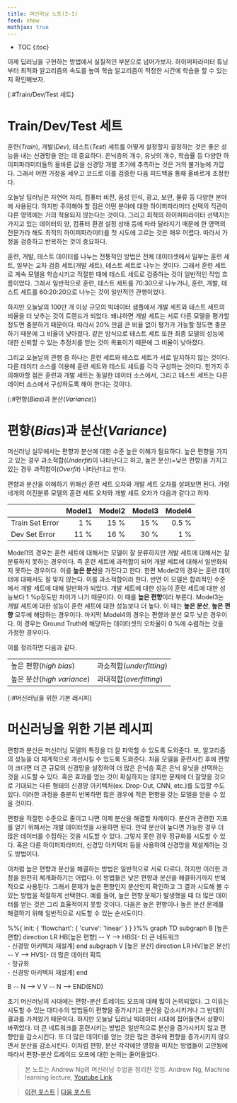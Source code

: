 ```yaml
---
title: 머신러닝 노트(2-1)
feed: show
mathjax: true
---
```


* TOC
{:toc}

이제 딥러닝을 구현하는 방법에서 실질적인 부분으로 넘어가보자. 하이퍼파라미터 튜닝부터 최적화 알고리즘의 속도를 높여 학습 알고리즘이 적정한 시간에 학습을 할 수 있는지 확인해보자. 

{:#Train/Dev/Test 세트}
# Train/Dev/Test 세트
훈련(_Train_), 개발(_Dev_), 테스트(_Test_) 세트를 어떻게 설정할지 결정하는 것은 좋은 성능을 내는 신경망을 얻는 데 중요하다. 은닉층의 개수, 유닛의 개수, 학습률 등 다양한 하이퍼파라미터들의 올바른 값을 신경망 개발 초기에 추측하는 것은 거의 불가능에 가깝다. 그래서 어떤 가정을 세우고 코드로 이를 검증한 다음 피드백을 통해 올바르게 조정한다.

오늘날 딥러닝은 자연어 처리, 컴퓨터 비전, 음성 인식, 광고, 보안, 물류 등 다양한 분야에 사용된다. 하지만 주의해야 할 점은 어떤 분야에 대한 하이퍼파라미터 선택의 직관이 다른 영역에는 거의 적용되지 않는다는 것이다. 그리고 최적의 하이퍼파라미터 선택지는 가지고 있는 데이터의 양, 컴퓨터 환경 설정 상태 등에 따라 달라지기 때문에 한 영역의 전문가라 해도 최적의 하이퍼파라미터를 첫 시도에 고르는 것은 매우 어렵다. 따라서 가정을 검증하고 반복하는 것이 중요하다.

훈련, 개발, 테스트 데이터를 나누는 전통적인 방법은 전체 데이터셋에서 일부는 훈련 세트, 일부는 교차 검증 세트(개발 세트), 테스트 세트로 나누는 것이다. 그래서 훈련 세트로 계속 모델을 학습시키고 적절한 때에 테스트 세트로 검증하는 것이 일반적인 작업 흐름이었다. 그래서 일반적으로 훈련, 테스트 세트를 70:30으로 나누거나, 훈련, 개발, 테스트 세트를 60:20:20으로 나누는 것이 일반적인 관행이었다.

하지만 오늘날의 100만 개 이상 규모의 빅데이터 샘플에서 개발 세트와 테스트 세트의 비율을 더 낮추는 것이 트렌드가 되었다. 왜냐하면 개발 세트는 서로 다른 모델을 평가할 정도면 충분하기 때문이다. 따라서 20% 만큼 큰 비율 없이 평가가 가능할 정도면 충분하기 때문에 그 비율이 낮아졌다. 같은 방식으로 테스트 세트 또한 최종 모델의 성능에 대한 신뢰할 수 있는 추정치를 얻는 것이 목표이기 때문에 그 비율이 낮아졌다.

그리고 오늘날의 관행 중 하나는 훈련 세트와 테스트 세트가 서로 일치하지 않는 것이다. 다른 데이터 소스를 이용해 훈련 세트와 테스트 세트를 각각 구성하는 것이다. 한가지 주의해야할 점은 훈련과 개발 세트는 동일한 데이터 소스에서, 그리고 테스트 세트는 다른 데이터 소스에서 구성하도록 해야 한다는 것이다. 

{:#편향(_Bias_)과 분산(_Variance_)}
# 편향(_Bias_)과 분산(_Variance_)
머신러닝 실무에서는 편향과 분산에 대한 수준 높은 이해가 필요하다. 높은 편향을 가지고 있는 경우 과소적합(_Underfit_)이 나타난다고 하고, 높은 분산(=낮은 편향)을 가지고 있는 경우 과적합이(_Overfit_) 나타난다고 한다. 

편향과 분산을 이해하기 위해선 훈련 세트 오차와 개발 세트 오차를 살펴보면 된다. 가령 네개의 이진분류 모델의 훈련 세트 오차와 개발 세트 오차가 다음과 같다고 하자.

||Model1|Model2|Model3|Model4|
|-|-:|-:|-:|-:|
|Train Set Error|1 %|15 %|15 %|0.5 %|
|Dev Set Error|11 %|16 %|30 %|1 %|

Model1의 경우는 훈련 세트에 대해서는 모델이 잘 분류하지만 개발 세트에 대해서는 잘 분류하지 못하는 경우이다. 즉 훈련 세트에 과적합이 되어 개발 세트에 대해서 일반화되지 못하는 경우이다. 이를 **높은 분산**을 가진다고 한다. 한편 Model2의 경우는 훈련 데이터에 대해서도 잘 맞지 않는다. 이를 과소적합이라 한다. 반면 이 모델은 합리적인 수준에서 개발 세트에 대해 일반화가 되었다. 개발 세트에 대한 성능이 훈련 세트에 대한 성능보다 1 %p정도만 차이가 나기 때문이다. 이 때를 **높은 편향**이라 부른다. Model3는 개발 세트에 대한 성능이 훈련 세트에 대한 성능보다 더 높다. 이 때는 **높은 분산**, **높은 편향** 모두에 해당하는 경우이다. 마지막 Model4의 경우는 편향과 분산 모두 낮은 경우이다. 이 경우는 Ground Truth에 해당하는 데이터셋의 오차율이 0 %에 수렴하는 것을 가정한 경우이다. 

이를 정리하면 다음과 같다.

|||
|-|-|
|높은 편향(_high bias_)|과소적합(_underfitting_)|
|높은 분산(_high variance_)|과대적합(_overfitting_)|

{:#머신러닝을 위한 기본 레시피}
# 머신러닝을 위한 기본 레시피
편향과 분산은 머신러닝 모델의 특징을 더 잘 파악할 수 있도록 도와준다. 또, 알고리즘의 성능을 더 체계적으로 개선시킬 수 있도록 도와준다. 처음 모델을 훈련시킨 후에 편향이 크다면 더 큰 규모의 신경망을 설정하여 더 많은 은닉층 혹은 은닉 유닛을 선택하는 것을 시도할 수 있다. 혹은 효과를 얻는 것이 확실하지는 않지만 문제에 더 잘맞을 것으로 기대되는 다른 형태의 신경망 아키텍처(ex. Drop-Out, CNN, etc.)를 도입할 수도 있다. 이러한 과정을 충분히 반복하면 많은 경우에 적은 편향을 갖는 모델을 얻을 수 있을 것이다.

편향을 적절한 수준으로 줄이고 나면 이제 분산을 해결할 차례이다. 분산과 관련한 지표를 얻기 위해서는 개발 데이터셋을 사용하면 된다. 만약 분산이 높다면 가능한 경우 더 많은 데이터를 수집하는 것을 시도할 수 있다. 그렇지 못한 경우 정규화를 시도할 수 있다. 혹은 다른 하이퍼파라미터, 신경망 아키텍처 등을 사용하여 신경망을 재설계하는 것도 방법이다.

이처럼 높은 편향과 분산을 해결하는 방법은 일반적으로 서로 다르다. 하지만 이러한 과정을 완전히 체계화하기는 어렵다. 이 방법들은 낮은 편향과 분산을 해결하기까지 반복적으로 사용된다. 그래서 문제가 높은 편향인지 분산인지 확인하고 그 결과 시도해 볼 수 있는 방법을 적절하게 선택한다. 예를 들어, 높은 편향 문제가 발생했을 때 더 많은 데이터를 얻는 것은 그리 효율적이지 못할 것이다. 다음은 높은 편향이나 높은 분산 문제를 해결하기 위해 일반적으로 시도할 수 있는 순서도이다.

<div class="mermaid">
%%{ init: { 'flowchart': { 'curve': 'linear' } } }%%
graph TD
    subgraph B [높은 편향]
        direction LR
        HB[높은 편향] -- Y --> HBS[- 더 큰 네트워크 <br/>- 신경망 아키텍처 재설계]
    end
    subgraph V [높은 분산]
        direction LR
        HV[높은 분산] -- Y --> HVS[- 더 많은 데이터 획득 <br/>- 정규화 <br/>- 신경망 아키텍처 재설계]
    end
    
B -- N --> V
V -- N --> END(END)
</div>

초기 머신러닝의 시대에는 편향-분산 트레이드 오프에 대해 많이 논의되었다. 그 이유는 시도할 수 있는 대다수의 방법들이 편향을 증가시키고 분산을 감소시키거나 그 반대의 결과를 가져왔기 때문이다. 하지만 오늘날 딥러닝 빅데이터 시대에 접어들면서 상황이 바뀌었다. 더 큰 네트워크를 훈련시키는 방법은 일반적으로 분산을 증가시키지 않고 편향만을 감소시킨다. 또 더 많은 데이터를 얻는 것은 많은 경우에 편향을 증가시키지 않으면서 분산을 감소시킨다. 이처럼 편향, 분산 각각에만 영향을 미치는 방법들이 고안됨에 따라서 편향-분산 트레이드 오프에 대한 논의는 줄어들었다.

> 본 노트는 Andrew Ng의 머신러닝 수업을 정리한 것임. 
> Andrew Ng, Machine learning lecture, [Youtube Link](https://www.youtube.com/playlist?list=PLkRLdi-c79HKEWoi4oryj-Cx-e47y_NcM)

> [이전 포스트](https://sol1archive.github.io/note/step1-5) | [다음 포스트](https://sol1archive.github.io/note/step2-2) 